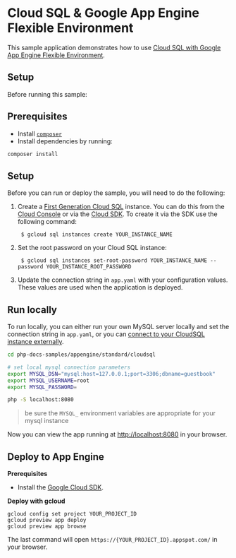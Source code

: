 # Cloud SQL & Google App Engine Flexible Environment

This sample application demonstrates how to use [Cloud SQL with Google App Engine Flexible Environment](https://cloud.google.com/appengine/docs/flexible/php/using-cloud-sql).

## Setup

Before running this sample:

## Prerequisites

- Install [`composer`](https://getcomposer.org)
- Install dependencies by running:

```sh
composer install
```

## Setup

Before you can run or deploy the sample, you will need to do the following:

1. Create a [First Generation Cloud SQL](https://cloud.google.com/sql/docs/create-instance) instance. You can do this from the [Cloud Console](https://console.developers.google.com) or via the [Cloud SDK](https://cloud.google.com/sdk). To create it via the SDK use the following command:

        $ gcloud sql instances create YOUR_INSTANCE_NAME

1. Set the root password on your Cloud SQL instance:

        $ gcloud sql instances set-root-password YOUR_INSTANCE_NAME --password YOUR_INSTANCE_ROOT_PASSWORD

1. Update the connection string in `app.yaml` with your configuration values. These values are used when the application is deployed.

## Run locally

To run locally, you can either run your own MySQL server locally and set the connection string in `app.yaml`, or you can [connect to your CloudSQL instance externally](https://cloud.google.com/sql/docs/external#appaccess).

```sh
cd php-docs-samples/appengine/standard/cloudsql

# set local mysql connection parameters
export MYSQL_DSN="mysql:host=127.0.0.1;port=3306;dbname=guestbook"
export MYSQL_USERNAME=root
export MYSQL_PASSWORD=

php -S localhost:8080
```

> be sure the `MYSQL_` environment variables are appropriate for your mysql instance

Now you can view the app running at [http://localhost:8080](http://localhost:8080)
in your browser.

## Deploy to App Engine

**Prerequisites**

- Install the [Google Cloud SDK](https://developers.google.com/cloud/sdk/).

**Deploy with gcloud**

```
gcloud config set project YOUR_PROJECT_ID
gcloud preview app deploy
gcloud preview app browse
```

The last command will open `https://{YOUR_PROJECT_ID}.appspot.com/`
in your browser.

